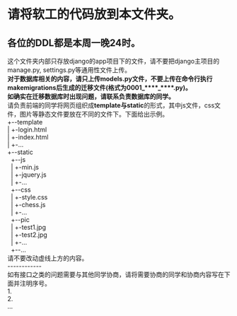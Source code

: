 <h1>请将软工的代码放到本文件夹。</h1>
<h2>各位的DDL都是本周一晚24时。</h2>
这个文件夹内部只存放django的app项目下的文件，请不要把django主项目的manage.py, settings.py等通用性文件上传。<br>
<strong>对于数据库相关的内容，请只上传models.py文件，不要上传在命令行执行makemigrations后生成的迁移文件(格式为0001_****_****.py)。<br>
如确实在迁移数据库时出现问题，请联系负责数据库的同学。</strong><br>
请负责前端的同学将网页组织成<strong>template与static</strong>的形式，其中js文件，css文件，图片等静态文件要放在不同的文件下。下面给出示例。<br>
+--template<br>
| +-login.html<br>
| +-index.html<br>
| +-...<br>
+--static<br>
&nbsp;&nbsp;+--js<br>
&nbsp;&nbsp;| +-min.js<br>
&nbsp;&nbsp;| +-jquery.js<br>
&nbsp;&nbsp;| +-...<br>
&nbsp;&nbsp;+--css<br>
&nbsp;&nbsp;| +-style.css<br>
&nbsp;&nbsp;| +-chess.js<br>
&nbsp;&nbsp;| +-...<br>
&nbsp;&nbsp;+--pic<br>
&nbsp;&nbsp;| +-test1.jpg<br>
&nbsp;&nbsp;| +-test2.jpg<br>
&nbsp;&nbsp;| +-...<br>
&nbsp;&nbsp;+--...<br>
请不要改动虚线上方的内容。<br>
------------<br>
如有接口之类的问题需要与其他同学协商，请将需要协商的同学和协商内容写在下面并注明序号。<br>
1.<br>
2.<br>
...<br>
